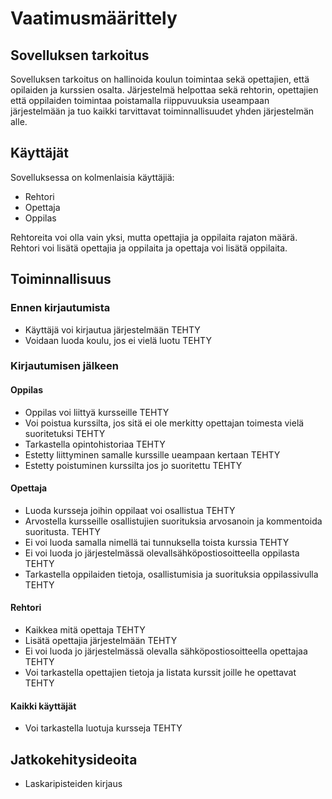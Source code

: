 # Vaatimusmäärittely

## Sovelluksen tarkoitus

Sovelluksen tarkoitus on hallinoida koulun toimintaa sekä opettajien, että opilaiden ja kurssien osalta.
Järjestelmä helpottaa sekä rehtorin, opettajien että oppilaiden toimintaa poistamalla riippuvuuksia useampaan järjestelmään ja tuo kaikki tarvittavat toiminnallisuudet yhden järjestelmän alle.

## Käyttäjät

Sovelluksessa on kolmenlaisia käyttäjiä:
 - Rehtori
 - Opettaja
 - Oppilas

Rehtoreita voi olla vain yksi, mutta opettajia ja oppilaita rajaton määrä. 
Rehtori voi lisätä opettajia ja oppilaita ja opettaja voi lisätä oppilaita.

## Toiminnallisuus

### Ennen kirjautumista

 - Käyttäjä voi kirjautua järjestelmään TEHTY
 - Voidaan luoda koulu, jos ei vielä luotu TEHTY

### Kirjautumisen jälkeen

#### Oppilas
 - Oppilas voi liittyä kursseille TEHTY
 - Voi poistua kurssilta, jos sitä ei ole merkitty opettajan toimesta vielä suoritetuksi TEHTY
 - Tarkastella opintohistoriaa TEHTY
 - Estetty liittyminen samalle kurssille ueampaan kertaan TEHTY
 - Estetty poistuminen kurssilta jos jo suoritettu TEHTY

#### Opettaja
 - Luoda kursseja joihin oppilaat voi osallistua TEHTY
 - Arvostella kursseille osallistujien suorituksia arvosanoin ja kommentoida suoritusta. TEHTY
 - Ei voi luoda samalla nimellä tai tunnuksella toista kurssia TEHTY
 - Ei voi luoda jo järjestelmässä olevallsähköpostiosoitteella oppilasta TEHTY
 - Tarkastella oppilaiden tietoja, osallistumisia ja suorituksia oppilassivulla TEHTY

#### Rehtori
 - Kaikkea mitä opettaja TEHTY
 - Lisätä opettajia järjestelmään TEHTY
 - Ei voi luoda jo järjestelmässä olevalla sähköpostiosoitteella opettajaa TEHTY
 - Voi tarkastella opettajien tietoja ja listata kurssit joille he opettavat TEHTY
 
#### Kaikki käyttäjät
- Voi tarkastella luotuja kursseja TEHTY

## Jatkokehitysideoita

 - Laskaripisteiden kirjaus
